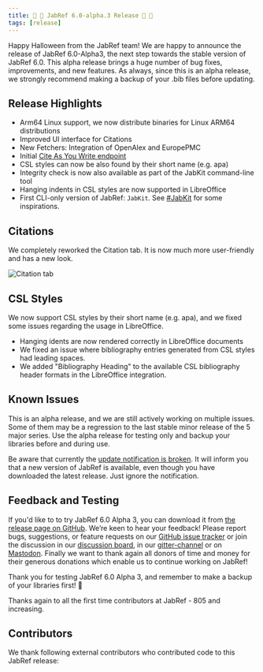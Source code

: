 ```yaml
---
title: 👻 🎃 JabRef 6.0-alpha.3 Release 👻 🎃
tags: [release]
---
```


Happy Halloween from the JabRef team! 
We are happy to announce the release of JabRef 6.0-Alpha3, the next step towards the stable version of JabRef 6.0. This alpha release brings a huge number of bug fixes, improvements, and new features.
As always, since this is an alpha release, we strongly recommend making a backup of your .bib files before updating.

## Release Highlights

- Arm64 Linux support, we now distribute binaries for Linux ARM64 distributions
- Improved UI interface for Citations
- New Fetchers: Integration of OpenAlex and EuropePMC
- Initial [Cite As You Write endpoint](https://blog.jabref.org/2025/07/25/cayw-endpoint/)
- CSL styles can now be also found by their short name (e.g. apa)
- Integrity check is now also available as part of the JabKit command-line tool
- Hanging indents in CSL styles are now supported in LibreOffice
- First CLI-only version of JabRef: `JabKit`. See [#JabKit](https://foojay.social/tags/JabKit) for some inspirations.

## Citations

We completely reworked the Citation tab. It is now much more user-friendly and has a new look.

![Citation tab](/img/citation-tab.png)

## CSL Styles

We now support CSL styles by their short name (e.g. apa), and we fixed some issues regarding the usage in LibreOffice.

- Hanging idents are now rendered correctly in LibreOffice documents
- We fixed an issue where bibliography entries generated from CSL styles had leading spaces.
- We added "Bibliography Heading" to the available CSL bibliography header formats in the LibreOffice integration.

## Known Issues

This is an alpha release, and we are still actively working on multiple issues. Some of them may be a regression to the last stable minor release of the 5 major series. Use the alpha release for testing only and backup your libraries before and during use.

Be aware that currently the [update notification is broken](https://github.com/JabRef/jabref/issues/13000). It will inform you that a new version of JabRef is available, even though you have downloaded the latest release. Just ignore the notification.

## Feedback and Testing

If you'd like to to try JabRef 6.0 Alpha 3, you can download it from [the release page on GitHub](https://github.com/JabRef/jabref/releases/tag/v6.0-alpha2).
We’re keen to hear your feedback! Please report bugs, suggestions, or feature requests on our [GitHub issue tracker](https://github.com/JabRef/jabref/issues) or join the discussion in our [discussion board](https://discourse.jabref.org/), in our [gitter-channel](https://gitter.im/JabRef/jabref) or on [Mastodon](https://foojay.social/@jabref).
Finally we want to thank again all donors of time and money for their generous donations which enable us to continue working on JabRef!

Thank you for testing JabRef 6.0 Alpha 3, and remember to make a backup of your libraries first! 💙

Thanks again to all the first time contributors at JabRef - 805 and increasing.

## Contributors

We thank following external contributors who contributed code to this JabRef release:
